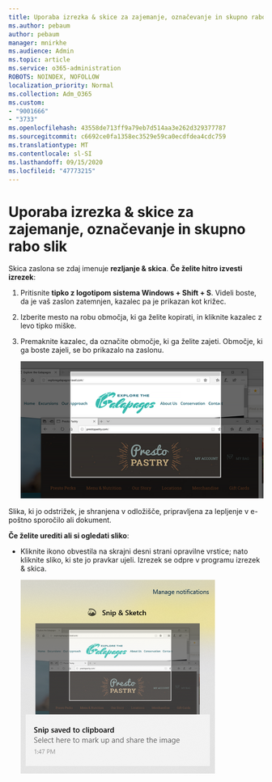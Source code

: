 ```yaml
---
title: Uporaba izrezka & skice za zajemanje, označevanje in skupno rabo slik
ms.author: pebaum
author: pebaum
manager: mnirkhe
ms.audience: Admin
ms.topic: article
ms.service: o365-administration
ROBOTS: NOINDEX, NOFOLLOW
localization_priority: Normal
ms.collection: Adm_O365
ms.custom:
- "9001666"
- "3733"
ms.openlocfilehash: 43558de713ff9a79eb7d514aa3e262d329377787
ms.sourcegitcommit: c6692ce0fa1358ec3529e59ca0ecdfdea4cdc759
ms.translationtype: MT
ms.contentlocale: sl-SI
ms.lasthandoff: 09/15/2020
ms.locfileid: "47773215"
---
```

# <a name="use-snip--sketch-to-capture-mark-up-and-share-images"></a>Uporaba izrezka & skice za zajemanje, označevanje in skupno rabo slik

Skica zaslona se zdaj imenuje **rezljanje & skica**. **Če želite hitro izvesti izrezek**:

1. Pritisnite **tipko z logotipom sistema Windows + Shift + S**. Videli boste, da je vaš zaslon zatemnjen, kazalec pa je prikazan kot križec. 

2. Izberite mesto na robu območja, ki ga želite kopirati, in kliknite kazalec z levo tipko miške. 

3. Premaknite kazalec, da označite območje, ki ga želite zajeti. Območje, ki ga boste zajeli, se bo prikazalo na zaslonu.

   ![Slika označenega izbora](media/snipone.png)

Slika, ki jo odstrižek, je shranjena v odložišče, pripravljena za lepljenje v e-poštno sporočilo ali dokument. 

**Če želite urediti ali si ogledati sliko**: 

- Kliknite ikono obvestila na skrajni desni strani opravilne vrstice; nato kliknite sliko, ki ste jo pravkar ujeli. Izrezek se odpre v programu izrezek & skica.

   ![Slika prikaza slike v programu za izrezovanje](media/sniptwo.png)
